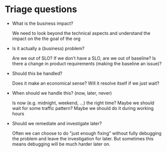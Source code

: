 # Triage questions

- What is the business impact?

  We need to look beyond the technical aspects and understand the impact on the the goal of the org

- Is it actually a (business) problem?

  Are we out of SLO? If we don’t have a SLO, are we out of baseline? Is there a change in product requirements (making the baseline an issue)?
- Should this be handled?

  Does it make an economical sense? Will it resolve itself if we just wait?
- When should we handle this? (now, later, never)

  Is now (e.g. midnight, weekend, ...) the right time? Maybe we should wait for some traffic pattern? Maybe we should do it during working hours
- Should we remediate and investigate later?

  Often we can choose to do "just enough fixing" without fully debugging the problem and leave the investigation for later. But sometimes this means debugging will be much harder later on.
